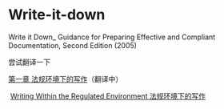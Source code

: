 # Write-it-down
Write it Down_ Guidance for Preparing Effective and Compliant Documentation, Second Edition (2005)

尝试翻译一下

[第一章 法规环境下的写作](https://github.com/zcgkiller/Write-it-down/blob/main/Translate/Chapter%20one%20CN.md)（翻译中）

​	[Writing Within the Regulated Environment 法规环境下的写作](https://github.com/zcgkiller/Write-it-down/blob/main/Translate/Chapter%20one%20CN.md#writing-within-the-regulated-environment-%E6%B3%95%E8%A7%84%E7%8E%AF%E5%A2%83%E4%B8%8B%E7%9A%84%E5%86%99%E4%BD%9C)

